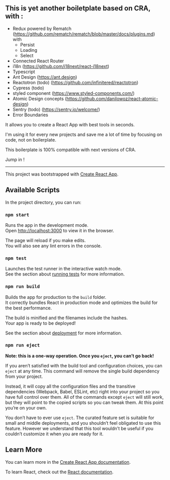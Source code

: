 ## This is yet another boiletplate based on CRA, with : 
- Redux powered by Rematch (https://github.com/rematch/rematch/blob/master/docs/plugins.md) with
  - Persist
  - Loading
  - Select
- Connected React Router
- i18n (https://github.com/i18next/react-i18next)
- Typescript
- Ant Design (https://ant.design)
- Reactotron (todo) (https://github.com/infinitered/reactotron)
- Cypress (todo)
- styled component (https://www.styled-components.com/)
- Atomic Design concepts (https://github.com/danilowoz/react-atomic-design)
- Sentry (todo) (https://sentry.io/welcome/)
- Error Boundaries

It allows you to create a React App with best tools in seconds. 

I'm using it for every new projects and save me a lot of time by focusing on code, not on boilerplate.

This boilerplate is 100% compatible with next versions of CRA.

Jump in !

---

This project was bootstrapped with [Create React App](https://github.com/facebook/create-react-app).

## Available Scripts

In the project directory, you can run:

### `npm start`

Runs the app in the development mode.<br>
Open [http://localhost:3000](http://localhost:3000) to view it in the browser.

The page will reload if you make edits.<br>
You will also see any lint errors in the console.

### `npm test`

Launches the test runner in the interactive watch mode.<br>
See the section about [running tests](https://facebook.github.io/create-react-app/docs/running-tests) for more information.

### `npm run build`

Builds the app for production to the `build` folder.<br>
It correctly bundles React in production mode and optimizes the build for the best performance.

The build is minified and the filenames include the hashes.<br>
Your app is ready to be deployed!

See the section about [deployment](https://facebook.github.io/create-react-app/docs/deployment) for more information.

### `npm run eject`

**Note: this is a one-way operation. Once you `eject`, you can’t go back!**

If you aren’t satisfied with the build tool and configuration choices, you can `eject` at any time. This command will remove the single build dependency from your project.

Instead, it will copy all the configuration files and the transitive dependencies (Webpack, Babel, ESLint, etc) right into your project so you have full control over them. All of the commands except `eject` will still work, but they will point to the copied scripts so you can tweak them. At this point you’re on your own.

You don’t have to ever use `eject`. The curated feature set is suitable for small and middle deployments, and you shouldn’t feel obligated to use this feature. However we understand that this tool wouldn’t be useful if you couldn’t customize it when you are ready for it.

## Learn More

You can learn more in the [Create React App documentation](https://facebook.github.io/create-react-app/docs/getting-started).

To learn React, check out the [React documentation](https://reactjs.org/).
